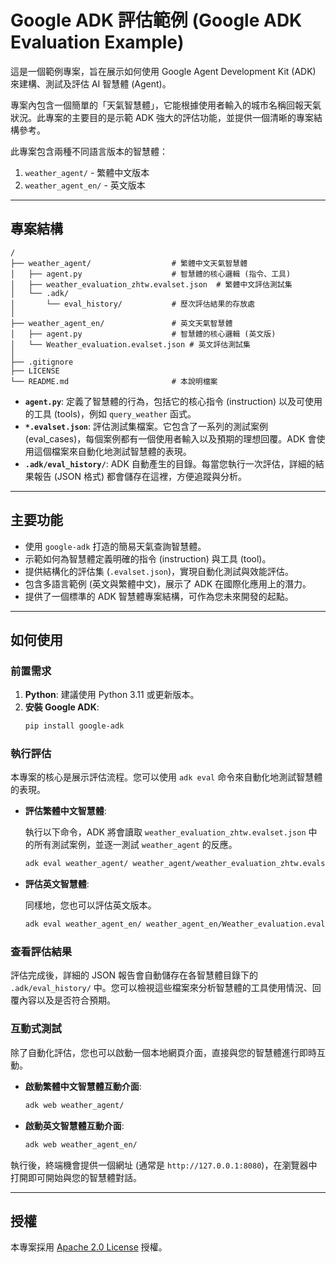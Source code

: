 # Google ADK 評估範例 (Google ADK Evaluation Example)

這是一個範例專案，旨在展示如何使用 Google Agent Development Kit (ADK) 來建構、測試及評估 AI 智慧體 (Agent)。

專案內包含一個簡單的「天氣智慧體」，它能根據使用者輸入的城市名稱回報天氣狀況。此專案的主要目的是示範 ADK 強大的評估功能，並提供一個清晰的專案結構參考。

此專案包含兩種不同語言版本的智慧體：
1.  `weather_agent/` - 繁體中文版本
2.  `weather_agent_en/` - 英文版本

---

## 專案結構

```
/
├── weather_agent/                  # 繁體中文天氣智慧體
│   ├── agent.py                    # 智慧體的核心邏輯 (指令、工具)
│   ├── weather_evaluation_zhtw.evalset.json  # 繁體中文評估測試集
│   └── .adk/
│       └── eval_history/           # 歷次評估結果的存放處
│
├── weather_agent_en/               # 英文天氣智慧體
│   ├── agent.py                    # 智慧體的核心邏輯 (英文版)
│   └── Weather_evaluation.evalset.json # 英文評估測試集
│
├── .gitignore
├── LICENSE
└── README.md                       # 本說明檔案
```

-   **`agent.py`**: 定義了智慧體的行為，包括它的核心指令 (instruction) 以及可使用的工具 (tools)，例如 `query_weather` 函式。
-   **`*.evalset.json`**: 評估測試集檔案。它包含了一系列的測試案例 (eval_cases)，每個案例都有一個使用者輸入以及預期的理想回覆。ADK 會使用這個檔案來自動化地測試智慧體的表現。
-   **`.adk/eval_history/`**: ADK 自動產生的目錄。每當您執行一次評估，詳細的結果報告 (JSON 格式) 都會儲存在這裡，方便追蹤與分析。

---

## 主要功能

-   使用 `google-adk` 打造的簡易天氣查詢智慧體。
-   示範如何為智慧體定義明確的指令 (instruction) 與工具 (tool)。
-   提供結構化的評估集 (`.evalset.json`)，實現自動化測試與效能評估。
-   包含多語言範例 (英文與繁體中文)，展示了 ADK 在國際化應用上的潛力。
-   提供了一個標準的 ADK 智慧體專案結構，可作為您未來開發的起點。

---

## 如何使用

### 前置需求

1.  **Python**: 建議使用 Python 3.11 或更新版本。
2.  **安裝 Google ADK**:
    ```bash
    pip install google-adk
    ```

### 執行評估

本專案的核心是展示評估流程。您可以使用 `adk eval` 命令來自動化地測試智慧體的表現。

-   **評估繁體中文智慧體**:

    執行以下命令，ADK 將會讀取 `weather_evaluation_zhtw.evalset.json` 中的所有測試案例，並逐一測試 `weather_agent` 的反應。

    ```bash
    adk eval weather_agent/ weather_agent/weather_evaluation_zhtw.evalset.json --config_file_path=./weather_agent/test_config.json --print_detailed_results 
    ```

-   **評估英文智慧體**:

    同樣地，您也可以評估英文版本。

    ```bash
    adk eval weather_agent_en/ weather_agent_en/Weather_evaluation.evalset.json
    ```

### 查看評估結果

評估完成後，詳細的 JSON 報告會自動儲存在各智慧體目錄下的 `.adk/eval_history/` 中。您可以檢視這些檔案來分析智慧體的工具使用情況、回覆內容以及是否符合預期。

### 互動式測試

除了自動化評估，您也可以啟動一個本地網頁介面，直接與您的智慧體進行即時互動。

-   **啟動繁體中文智慧體互動介面**:
    ```bash
    adk web weather_agent/
    ```
-   **啟動英文智慧體互動介面**:
    ```bash
    adk web weather_agent_en/
    ```

執行後，終端機會提供一個網址 (通常是 `http://127.0.0.1:8080`)，在瀏覽器中打開即可開始與您的智慧體對話。

---

## 授權

本專案採用 [Apache 2.0 License](LICENSE) 授權。